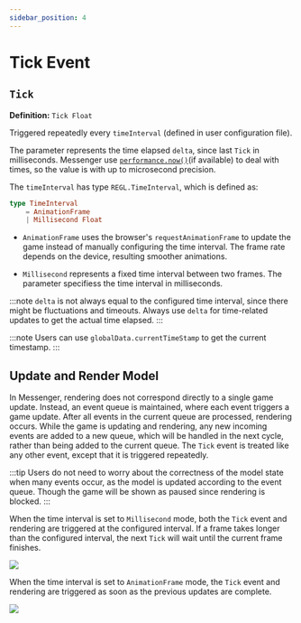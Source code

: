 ```yaml
---
sidebar_position: 4
---
```


# Tick Event

## `Tick`

**Definition:** `Tick Float`

Triggered repeatedly every `timeInterval` (defined in user configuration file). 

The parameter represents the time elapsed `delta`, since last `Tick` in milliseconds. Messenger use [`performance.now()`](https://developer.mozilla.org/en-US/docs/Web/API/Performance/now)(if available) to deal with times, so the value is with up to microsecond precision. 

The `timeInterval` has type `REGL.TimeInterval`, which is defined as:

```elm
type TimeInterval
    = AnimationFrame
    | Millisecond Float
```

- `AnimationFrame` uses the browser's `requestAnimationFrame` to update the game instead of manually configuring the time interval. The frame rate depends on the device, resulting smoother animations.

- `Millisecond` represents a fixed time interval between two frames. The parameter specifiess the time interval in milliseconds.

:::note
`delta` is not always equal to the configured time interval, since there might be fluctuations and timeouts. Always use `delta` for time-related updates to get the actual time elapsed.
:::

:::note
Users can use `globalData.currentTimeStamp` to get the current timestamp.
:::

## Update and Render Model

In Messenger, rendering does not correspond directly to a single game update. Instead, an event queue is maintained, where each event triggers a game update. After all events in the current queue are processed, rendering occurs. While the game is updating and rendering, any new incoming events are added to a new queue, which will be handled in the next cycle, rather than being added to the current queue. The `Tick` event is treated like any other event, except that it is triggered repeatedly.

:::tip
Users do not need to worry about the correctness of the model state when many events occur, as the model is updated according to the event queue. Though the game will be shown as paused since rendering is blocked.
:::

When the time interval is set to `Millisecond` mode, both the `Tick` event and rendering are triggered at the configured interval. If a frame takes longer than the configured interval, the next `Tick` will wait until the current frame finishes.

![](/img/event1.jpg)

When the time interval is set to `AnimationFrame` mode, the `Tick` event and rendering are triggered as soon as the previous updates are complete.

![](/img/event2.jpg)
